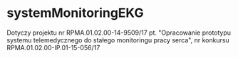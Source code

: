# systemMonitoringEKG
Dotyczy projektu nr RPMA.01.02.00-14-9509/17 pt. "Opracowanie prototypu systemu telemedycznego do stałego monitoringu pracy serca", nr konkursu RPMA.01.02.00-IP.01-15-056/17
